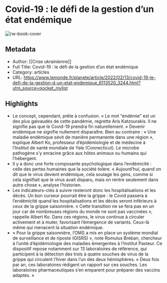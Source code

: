 # Covid-19 : le défi de la gestion d’un état endémique

![rw-book-cover](https://readwise-assets.s3.amazonaws.com/static/images/article3.5c705a01b476.png)

## Metadata
- Author: [[Crise ukrainienne]]
- Full Title: Covid-19 : le défi de la gestion d’un état endémique
- Category: articles
- URL: https://www.lemonde.fr/planete/article/2022/02/13/covid-19-le-defi-de-la-gestion-d-un-etat-endemique_6113520_3244.html?utm_source=pocket_mylist

## Highlights
- Le concept, cependant, prête à confusion. « Le mot “endémie” est un des plus galvaudés de cette pandémie, regrette Aris Katzourakis. Il ne signifie pas que le Covid-19 prendra fin naturellement. » Devenir endémique ne signifie nullement disparaître. Bien au contraire : « Une maladie endémique sévit de manière permanente dans une région », explique Albert Ko, professeur d’épidémiologie et de médecine à l’Institut de santé mondiale de Yale (Connecticut). Le microbe pathogène s’y enracine grâce aux hôtes animaux ou humains qui l’hébergent.
- Il y a donc une forte composante psychologique dans l’endémicité : celle des pertes humaines que la société tolère. « Aujourd’hui, quand on dit que le virus devient endémique, cela soulage les gens, comme si cela signifiait que le virus avait disparu, mais on rentre seulement dans autre chose », analyse l’historien.
- Les indicateurs-clés à suivre resteront donc les hospitalisations et les décès. Un bon curseur pourrait être la grippe : le Covid passera à l’endémicité quand les hospitalisations et les décès seront inférieurs à ceux de la grippe saisonnière. « Cette transition ne se fera pas en un jour car de nombreuses régions du monde ne sont pas vaccinées », rappelle Albert Ko. Dans ces régions, le virus continue à circuler activement et à muter, favorisant l’émergence de variants. Ceux-là même qui menacent la situation endémique.
- « Pour la grippe saisonnière, l’OMS a mis en place un système mondial de surveillance et de riposte (GISRS) », note Romulus Breban, chercheur à l’unité d’épidémiologie des maladies émergentes à l’Institut Pasteur. Ce dispositif repose notamment sur 13 laboratoires de référence, qui participent à la détection des trois à quatre souches de virus de la grippe qui circulent l’hiver dans l’un des deux hémisphères. « Deux fois par an, ces laboratoires rédigent un rapport sur ces souches. Les laboratoires pharmaceutiques s’en emparent pour préparer des vaccins adaptés. »
